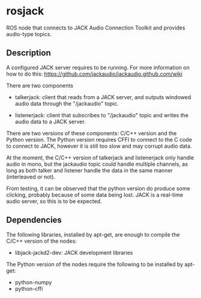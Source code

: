# rosjack
ROS node that connects to JACK Audio Connection Toolkit and provides audio-type topics.

## Description
A configured JACK server requires to be running. For more information on how to do this: https://github.com/jackaudio/jackaudio.github.com/wiki

There are two components

* talkerjack: client that reads from a JACK server, and outputs windowed audio data through the "/jackaudio" topic.

* listenerjack: client that subscribes to "/jackaudio" topic and writes the audio data to a JACK server.

There are two versions of these components: C/C++ version and the Python version. The Python version requires CFFI to connect to the C code to connect to JACK, however it is still too slow and may corrupt audio data.

At the moment, the C/C++ version of talkerjack and listenerjack only handle audio in mono, but the jackaudio topic could handle multiple channels, as long as both talker and listener handle the data in the same manner (interleaved or not).

From testing, it can be observed that the python version do produce some clicking, probably because of some data being lost. JACK is a real-time audio server, so this is to be expected.

## Dependencies
The following libraries, installed by apt-get, are enough to compile the C/C++ version of the nodes:
* libjack-jackd2-dev: JACK development libraries

The Python version of the nodes require the following to be installed by apt-get:
* python-numpy
* python-cffi


